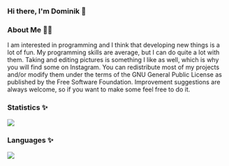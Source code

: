 ### Hi there, I'm Dominik 👋

### About Me 🧑🏻
I am interested in programming and I think that developing new things is a lot of fun.
My programming skills are average, but I can do quite a lot with them.
Taking and editing pictures is something I like as well, which is why you will find some on Instagram.
You can redistribute most of my projects and/or modify them under the terms of the GNU General Public License as published by the Free Software Foundation.
Improvement suggestions are always welcome, so if you want to make some feel free to do it.

### Statistics ✨

![](https://github-readme-stats.vercel.app/api?username=Domi04151309&hide_title=true&include_all_commits=true&show_icons=true)

### Languages ✨

![](https://github-readme-stats.vercel.app/api/top-langs/?username=Domi04151309&layout=compact&hide_title=true)
